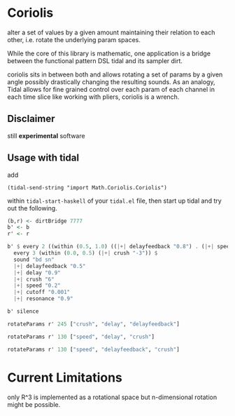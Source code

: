 # Coriolis

alter a set of values by a given amount maintaining their relation to each other, i.e. rotate the underlying param spaces.

While the core of this library is mathematic, one application is a bridge between the functional pattern DSL tidal and its sampler dirt.

coriolis sits in between both and allows rotating a set of params by a given angle possibly drastically changing the resulting sounds. As an analogy, Tidal allows for fine grained control over each param of each channel in each time slice like working with pliers, coriolis is a wrench.

## Disclaimer

still __experimental__ software

## Usage with tidal

add

```emacs
(tidal-send-string "import Math.Coriolis.Coriolis")
```

within `tidal-start-haskell` of your `tidal.el` file, then start up tidal and try out the following.

```haskell
(b,r) <- dirtBridge 7777
b' <- b
r' <- r

b' $ every 2 ((within (0.5, 1.0) ((|+| delayfeedback "0.8") . (|+| speed "0.3") . (|+| coarse "8" ) . (|+| delay "0.4")))) $
  every 3 (within (0.0, 0.5) (|+| crush "-3")) $
  sound "bd sn"
  |+| delayfeedback "0.5"
  |+| delay "0.9"
  |+| crush "6"
  |+| speed "0.2"
  |+| cutoff "0.001"
  |+| resonance "0.9"

b' silence

rotateParams r' 245 ["crush", "delay", "delayfeedback"]

rotateParams r' 130 ["speed", "delay", "crush"]

rotateParams r' 130 ["speed", "delayfeedback", "crush"]

```

# Current Limitations

only R^3 is implemented as a rotational space but n-dimensional rotation might be possible.
